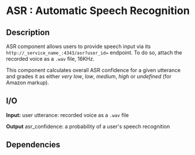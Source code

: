 # ASR : Automatic Speech Recognition

## Description

ASR component allows users to provide speech input via its `http://_service_name_:4343/asr?user_id=` endpoint.  To do so, attach the recorded voice as a `.wav` file, 16KHz. 

This component calculates overall ASR confidence for a given utterance and grades it as either *very low*, *low*, *medium*, *high* or *undefined* (for Amazon markup).

## I/O
**Input:** 
user utterance: recorded voice as a `.wav` file

**Output** 
asr_confidence: a probability of a user's speech recognition 


## Dependencies

